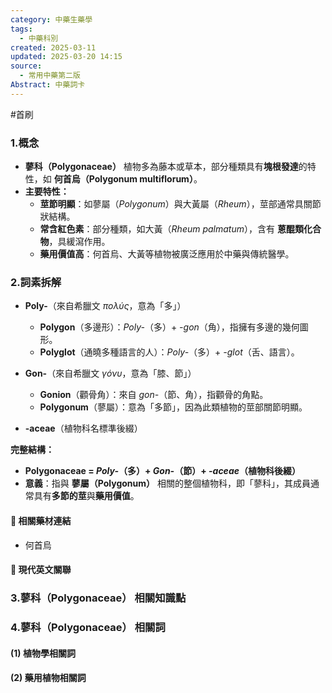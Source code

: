 ```yaml
---
category: 中藥生藥學
tags:
  - 中藥科別
created: 2025-03-11
updated: 2025-03-20 14:15
source:
  - 常用中藥第二版
Abstract: 中藥詞卡
---
```

#首刷
### 1.概念
- **蓼科（Polygonaceae）** 植物多為藤本或草本，部分種類具有**塊根發達**的特性，如 **何首烏（Polygonum multiflorum）**。  
- **主要特性：**  
  - **莖節明顯**：如蓼屬（*Polygonum*）與大黃屬（*Rheum*），莖部通常具關節狀結構。  
  - **常含紅色素**：部分種類，如大黃（*Rheum palmatum*），含有 **蒽醌類化合物**，具緩瀉作用。  
  - **藥用價值高**：何首烏、大黃等植物被廣泛應用於中藥與傳統醫學。
### 2.詞素拆解
- **Poly-**（來自希臘文 *πολύς*，意為「多」）  
  - **Polygon**（多邊形）：*Poly-*（多）+ *-gon*（角），指擁有多邊的幾何圖形。  
  - **Polyglot**（通曉多種語言的人）：*Poly-*（多）+ *-glot*（舌、語言）。  

- **Gon-**（來自希臘文 *γόνυ*，意為「膝、節」）  
  - **Gonion**（顴骨角）：來自 *gon-*（節、角），指顴骨的角點。  
  - **Polygonum**（蓼屬）：意為「多節」，因為此類植物的莖部關節明顯。  

- **-aceae**（植物科名標準後綴）  

**完整結構：**
- **Polygonaceae = *Poly-*（多）+ *Gon-*（節）+ *-aceae*（植物科後綴）**  
- **意義**：指與 **蓼屬（Polygonum）** 相關的整個植物科，即「蓼科」，其成員通常具有**多節的莖**與**藥用價值**。  



#### 📌 相關藥材連結

- 何首烏


#### 🌿 現代英文關聯




### 3.蓼科（Polygonaceae） 相關知識點



### 4.蓼科（Polygonaceae） 相關詞
#### (1) 植物學相關詞




#### (2) 藥用植物相關詞

